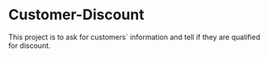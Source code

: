 # Customer-Discount
This project is to ask for customers` information and tell if they are qualified for discount.
